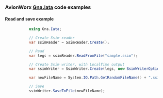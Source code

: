 ### AvionWorx [Gna.Iata](https://www.nuget.org/packages/Gna.Iata/1.0.0.72#show-readme-container) code examples

#### Read and save example
 ```csharp
            using Gna.Iata;

            // Create Ssim reader
            var ssimReader = SsimReader.Create();

            // Read
            var legs = ssimReader.ReadFromFile("sample.ssim");

            // Create Ssim writer, with LocalTime output
            var ssimWriter = SsimWriter.Create(legs, new SsimWriterOptions() { LocalTime = true });

            var newFileName = System.IO.Path.GetRandomFileName() + ".ssim";

            // Save
            ssimWriter.SaveToFile(newFileName);
```
